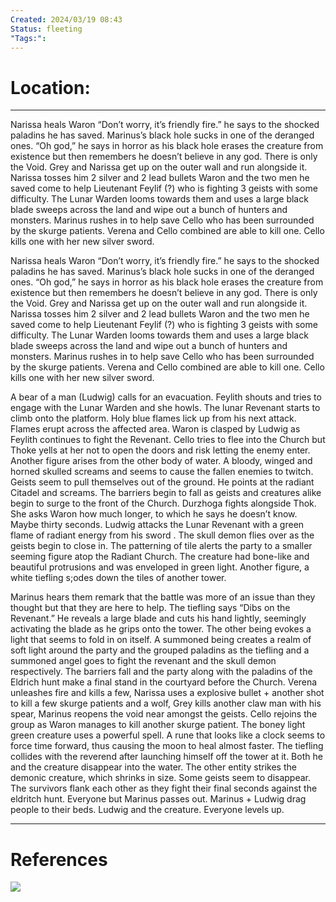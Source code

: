 ```yaml
---
Created: 2024/03/19 08:43
Status: fleeting
"Tags:":
---
```

# Location:
---
Narissa heals Waron “Don’t worry, it’s friendly fire.” he says to the shocked paladins he has saved. Marinus’s black hole sucks in one of the deranged ones. “Oh god,” he says in horror as his black hole erases the creature from existence but then remembers he doesn’t believe in any god. There is only the Void. Grey and Narissa get up on the outer wall and run alongside it. Narissa tosses him 2 silver and 2 lead bullets Waron and the two men he saved come to help Lieutenant Feylif (?) who is fighting 3 geists with some difficulty. The Lunar Warden looms towards them and uses a large black blade sweeps across the land and wipe out a bunch of hunters and monsters. Marinus rushes in to help save Cello who has been surrounded by the skurge patients. Verena and Cello combined are able to kill one. Cello kills one with her new silver sword.

Narissa heals Waron “Don’t worry, it’s friendly fire.” he says to the shocked paladins he has saved. Marinus’s black hole sucks in one of the deranged ones. “Oh god,” he says in horror as his black hole erases the creature from existence but then remembers he doesn’t believe in any god. There is only the Void. Grey and Narissa get up on the outer wall and run alongside it. Narissa tosses him 2 silver and 2 lead bullets Waron and the two men he saved come to help Lieutenant Feylif (?) who is fighting 3 geists with some difficulty. The Lunar Warden looms towards them and uses a large black blade sweeps across the land and wipe out a bunch of hunters and monsters. Marinus rushes in to help save Cello who has been surrounded by the skurge patients. Verena and Cello combined are able to kill one. Cello kills one with her new silver sword.

A bear of a man (Ludwig) calls for an evacuation. Feylith shouts and tries to engage with the Lunar Warden and she howls. The lunar Revenant starts to climb onto the platform. Holy blue flames lick up from his next attack. Flames erupt across the affected area. Waron is clasped by Ludwig as Feylith continues to fight the Revenant. Cello tries to flee into the Church but Thoke yells at her not to open the doors and risk letting the enemy enter. Another figure arises from the other body of water. A bloody, winged and horned skulled screams and seems to cause the fallen enemies to twitch. Geists seem to pull themselves out of the ground. He points at the radiant Citadel and screams. The barriers begin to fall as geists and creatures alike begin to surge to the front of the Church. Durzhoga fights alongside Thok. She asks Waron how much longer, to which he says he doesn’t know. Maybe thirty seconds. Ludwig attacks the Lunar Revenant with a green flame of radiant energy from his sword . The skull demon flies over as the geists begin to close in. The patterning of tile alerts the party to a smaller seeming figure atop the Radiant Church. The creature had bone-like and beautiful protrusions and was enveloped in green light. Another figure, a white tiefling s;odes down the tiles of another tower.

Marinus hears them remark that the battle was more of an issue than they thought but that they are here to help. The tiefling says “Dibs on the Revenant.” He reveals a large blade and cuts his hand lightly, seemingly activating the blade as he grips onto the tower. The other being evokes a light that seems to fold in on itself. A summoned being creates a realm of soft light around the party and the grouped paladins as the tiefling and a summoned angel goes to fight the revenant and the skull demon respectively. The barriers fall and the party along with the paladins of the Eldrich hunt make a final stand in the courtyard before the Church. Verena unleashes fire and kills a few, Narissa uses a explosive bullet + another shot to kill a few skurge patients and a wolf, Grey kills another claw man with his spear, Marinus reopens the void near amongst the geists. Cello rejoins the group as Waron manages to kill another skurge patient. The boney light green creature uses a powerful spell. A rune that looks like a clock seems to force time forward, thus causing the moon to heal almost faster. The tiefling collides with the reverend after launching himself off the tower at it. Both he and the creature disappear into the water. The other entity strikes the demonic creature, which shrinks in size. Some geists seem to disappear. The survivors flank each other as they fight their final seconds against the eldritch hunt. Everyone but Marinus passes out. Marinus + Ludwig drag people to their beds. Ludwig and the creature. Everyone levels up.

---
# References
![](https://www.youtube.com/watch?v=sMkF78xlygs&list=PLmwaCUBw5TkIrGOm_CqB8MDqyrkhJmSse&index=6)